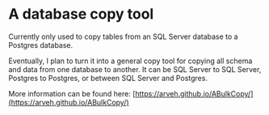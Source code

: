 # A database copy tool

Currently only used to copy tables from an SQL Server database to a Postgres database.

Eventually, I plan to turn it into a general copy tool for copying all schema and data from one database to another. It can be SQL Server to SQL Server, Postgres to Postgres, or between SQL Server and Postgres.

More information can be found here: [https://arveh.github.io/ABulkCopy/](https://arveh.github.io/ABulkCopy/)



